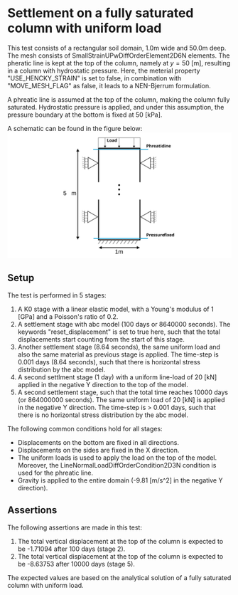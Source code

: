 # Settlement on a fully saturated column with uniform load
This test consists of a rectangular soil domain, 1.0m wide and 50.0m deep. The mesh consists of SmallStrainUPwDiffOrderElement2D6N elements. The pheratic line is kept at the top of the column, namely at $y = 50$ [m], resulting in a column with hydrostatic pressure. Here, the meterial property "USE_HENCKY_STRAIN" is set to false, in combination with "MOVE_MESH_FLAG" as false, it leads to a NEN-Bjerrum formulation.

A phreatic line is assumed at the top of the column, making the column fully saturated. Hydrostatic pressure is applied, and under this assumption, the pressure boundary at the bottom is fixed at 50 [kPa].

A schematic can be found in the figure below:
![Schematic](Schematic.svg)

## Setup

The test is performed in 5 stages:
1. A K0 stage with a linear elastic model, with a Young's modulus of 1 [GPa] and a Poisson's ratio of 0.2.
2. A settlement stage with abc model (100 days or 8640000 seconds). The keywords "reset_displacement" is set to true here, such that the total displacements start counting from the start of this stage.
3. Another settlement stage (8.64 seconds), the same uniform load and also the same material as previous stage is applied. The time-step is 0.001 days (8.64 seconds), such that there is horizontal stress distribution by the abc model. 
4. A second settlment stage (1 day) with a uniform line-load of 20 [kN] applied in the negative Y direction to the top of the model.
5. A second settlement stage, such that the total time reaches 10000 days (or 864000000 seconds). The same uniform load of 20 [kN] is applied in the negative Y direction. The time-step is > 0.001 days, such that there is no horizontal stress distribution by the abc model.

The following common conditions hold for all stages:
  - Displacements on the bottom are fixed in all directions.
  - Displacements on the sides are fixed in the X direction.
  - The uniform loads is used to apply the load on the top of the model. Moreover, the LineNormalLoadDiffOrderCondition2D3N condition is used for the phreatic line.
  - Gravity is applied to the entire domain (-9.81 [m/s^2] in the negative Y direction).

## Assertions
The following assertions are made in this test:
1. The total vertical displacement at the top of the column is expected to be -1.71094 after 100 days (stage 2).
2. The total vertical displacement at the top of the column is expected to be -8.63753 after 10000 days (stage 5).

The expected values are based on the analytical solution of a fully saturated column with uniform load.

